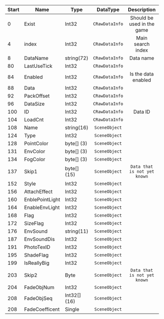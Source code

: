 |Start|Name|Type|DataType|Description|Example|
|---|---|---|:---:|:---:|---|
|0|Exist|Int32|`CRawDataInfo`|Should be used in the game|1|
|4|index|Int32|`CRawDataInfo`|Main search index|296|
|8|DataName|string(72)|`CRawDataInfo`|Data name|`nml-bd056.lmo`|
|80|LastUseTick|Int32|`CRawDataInfo`||0|
|84|Enabled|Int32|`CRawDataInfo`|Is the data enabled|1|
|88|Data|Int32|`CRawDataInfo`||0|
|92|PackOffset|Int32|`CRawDataInfo`||0|
|96|DataSize|Int32|`CRawDataInfo`||0|
|100|ID|Int32|`CRawDataInfo`|Data ID|296|
|104|LoadCnt|Int32|`CRawDataInfo`||0|
|108|Name|string(16)|`SceneObject`||`Rock 01`|
|124|Type|Int32|`SceneObject`||0|
|128|PointColor|byte[] (3)|`SceneObject`||`CDCDCD`|
|131|EnvColor|byte[] (3)|`SceneObject`||`CDCDCD`|
|134|FogColor|byte[] (3)|`SceneObject`||`CDCDCD`|
|137|Skip1|byte[] (15)|`SceneObject`|`Data that is not yet known`|`000000CDCDCDCDCDCDCDCDCDCDCDCD`|
|152|Style|Int32|`SceneObject`||9|
|156|AttachEffect|Int32|`SceneObject`||0|
|160|EnblePointLight|Int32|`SceneObject`||1|
|164|EnableEnvLight|Int32|`SceneObject`||1|
|168|Flag|Int32|`SceneObject`||0|
|172|SizeFlag|Int32|`SceneObject`||1|
|176|EnvSound|string(11)|`SceneObject`||``|
|187|EnvSoundDis|Int32|`SceneObject`||0|
|191|PhotoTexID|Int32|`SceneObject`||0|
|195|ShadeFlag|Int32|`SceneObject`||256|
|199|IsReallyBig|Int32|`SceneObject`||0|
|203|Skip2|Byte|`SceneObject`|`Data that is not yet known`|0|
|204|FadeObjNum|Int32|`SceneObject`||0|
|208|FadeObjSeq|Int32[] (16)|`SceneObject`|||
|208|FadeCoefficent|Single|`SceneObject`||-431602080|
